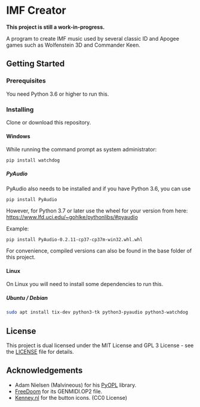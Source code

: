 # IMF Creator

**This project is still a work-in-progress.**

A program to create IMF music used by several classic ID and Apogee games such as Wolfenstein 3D and Commander Keen.

## Getting Started

### Prerequisites

You need Python 3.6 or higher to run this.

### Installing

Clone or download this repository.

#### Windows
While running the command prompt as system administrator:

    pip install watchdog

##### PyAudio
	
PyAudio also needs to be installed and if you have Python 3.6, you can use

    pip install PyAudio

However, for Python 3.7 or later use the wheel for your version from here:
https://www.lfd.uci.edu/~gohlke/pythonlibs/#pyaudio

Example:

    pip install PyAudio-0.2.11-cp37-cp37m-win32.whl.whl

For convenience, compiled versions can also be found in the base folder of this project.

#### Linux
On Linux you will need to install some dependencies to run this.

##### Ubuntu / Debian
```bash
sudo apt install tix-dev python3-tk python3-pyaudio python3-watchdog
```

## License

This project is dual licensed under the MIT License and GPL 3 License - see the [LICENSE](LICENSE) file for details.

## Acknowledgements
* Adam Nielsen (Malvineous) for his [PyOPL](https://github.com/Malvineous/pyopl) library.
* [FreeDoom](https://github.com/freedoom/freedoom) for its GENMIDI.OP2 file.
* [Kenney.nl](https://opengameart.org/content/game-icons) for the button icons. (CC0 License)
